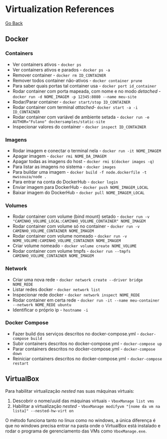 # Virtualization References

[Go Back](./)

## Docker

### Containers

* Ver containers ativos - `docker ps`
* Ver containers ativos e parados - `docker ps -a`
* Remover container - `docker rm ID_CONTAINER`
* Remover todos container não-ativos - `docker container prune`
* Para saber quais portas tal container usa -  `docker port id_container`
* Rodar container com porta mapeada, com nome e no modo _detached_ - `docker run -d NOME_IMAGEM -p 12345:8080 --name meu-site`
* Rodar/Parar container  - `docker start/stop ID_CONTAINER`
* Rodar container com terminal _attached_- `docker start -a -i ID_CONTAINER`
* Rodar container com variável de ambiente setada - `docker run -e AUTHOR="Fulano" dockersamples/static-site`
* Inspecionar valores do container - `docker inspect ID_CONTAINER`

### Imagens

* Rodar imagem e conectar o terminal nela - `docker run -it NOME_IMAGEM`
* Apagar imagem - `docker rmi NOME_DA_IMAGEM`
* Apagar todas as imagens do host - `docker rmi $(docker images -q)`
* Para listar as imagens no sistema - `docker images`
* Para buildar uma imagem - `docker build -f node.dockerfile -t mwssouza/node .`
* Para entrar na conta do DockerHub - `docker login`
* Enviar imagem para DockerHub - `docker push NOME_IMAGEM_LOCAL`
* Baixar imagem do DockerHub - `docker pull NOME_IMAGEM_LOCAL`

### Volumes

* Rodar container com volume (bind mount) setado - `docker run -v "CAMINHO_VOLUME_LOCAL:CAMINHO_VOLUME_CONTAINER" NOME_IMAGEM`
* Rodar container com volume só no container - `docker run -v CAMINHO_VOLUME_CONTAINER NOME_IMAGEM`
* Rodar container com volume nomeado - `docker run -v NOME_VOLUME:CAMINHO_VOLUME_CONTAINER NOME_IMAGEM`
* Criar volume nomeado - `docker volume create NOME_VOLUME`
* Rodar container com volume tmpfs - `docker run --tmpfs CAMINHO_VOLUME_CONTAINER NOME_IMAGEM`

### Network

* Criar uma nova rede - `docker network create --driver bridge NOME_REDE`
* Listar redes docker - `docker network list`
* Inspecionar rede docker - `docker network inspect NOME_REDE`
* Rodar container em certa rede - `docker run -it --name meu-container --network NOME_REDE ubuntu`
* Identificar o próprio ip - `hostname -i`

### Docker Compose

* Fazer build dos serviços descritos no docker-compose.yml - `docker-compose build`
* Subir containers descritos no docker-compose.yml - `docker-compose up`
* Parar containers descritos no docker-compose.yml - `docker-compose down`
* Reiniciar containers descritos no docker-compose.yml - `docker-compose restart`

## VirtualBox

Para habilitar virtualização _nested_ nas suas máquinas virtuais:

1. Descobrir o nome/uuid das máquinas virtuais - `VboxManage list vms`
2. Habilitar a virtualização _nested_ - `VboxManage modifyvm "[nome da vm na lista]" --nested-hw-virt on`

O método funciona tanto no linux como no windows, a única diferença é que no windows precisa entrar na pasta onde o VirtualBox está instalado e rodar o programa de gerenciamento das VMs como `VboxManage.exe`.

